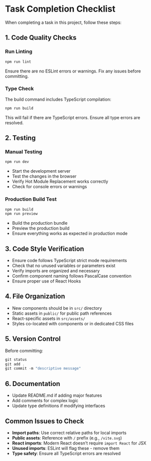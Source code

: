# Task Completion Checklist

When completing a task in this project, follow these steps:

## 1. Code Quality Checks

### Run Linting
```powershell
npm run lint
```
Ensure there are no ESLint errors or warnings. Fix any issues before committing.

### Type Check
The build command includes TypeScript compilation:
```powershell
npm run build
```
This will fail if there are TypeScript errors. Ensure all type errors are resolved.

## 2. Testing

### Manual Testing
```powershell
npm run dev
```
- Start the development server
- Test the changes in the browser
- Verify Hot Module Replacement works correctly
- Check for console errors or warnings

### Production Build Test
```powershell
npm run build
npm run preview
```
- Build the production bundle
- Preview the production build
- Ensure everything works as expected in production mode

## 3. Code Style Verification

- Ensure code follows TypeScript strict mode requirements
- Check that no unused variables or parameters exist
- Verify imports are organized and necessary
- Confirm component naming follows PascalCase convention
- Ensure proper use of React Hooks

## 4. File Organization

- New components should be in `src/` directory
- Static assets in `public/` for public path references
- React-specific assets in `src/assets/`
- Styles co-located with components or in dedicated CSS files

## 5. Version Control

Before committing:
```powershell
git status
git add .
git commit -m "descriptive message"
```

## 6. Documentation

- Update README.md if adding major features
- Add comments for complex logic
- Update type definitions if modifying interfaces

## Common Issues to Check

- **Import paths**: Use correct relative paths for local imports
- **Public assets**: Reference with `/` prefix (e.g., `/vite.svg`)
- **React imports**: Modern React doesn't require `import React` for JSX
- **Unused imports**: ESLint will flag these - remove them
- **Type safety**: Ensure all TypeScript errors are resolved